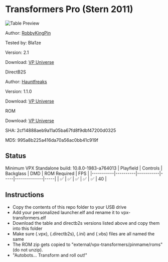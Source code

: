 # Transformers Pro (Stern 2011)

![Table Preview](../../images/vpx-transformers.png)

Author: [RobbyKingPin](hhttps://vpuniverse.com/profile/10146-robbykingpin/) 

Tested by: Bla1ze

Version: 2.1  

Download: [VP Universe](https://vpuniverse.com/files/file/15565-transformers-pro-stern-2011-v21-dt-fs-fss-vr/)

DirectB2S

Author: [Hauntfreaks](https://vpuniverse.com/profile/5216-hauntfreaks/)  

Version: 1.1.0  

Download: [VP Universe](https://vpuniverse.com/files/file/15569-transformers-stern-2011-b2s-with-full-dmd/)

ROM

Download: [VP Universe](https://vpuniverse.com/files/file/3477-transformers-v18/)

SHA: 2cf14888aeb9a11a05ba67fd8f9dbf47200d0325

MD5: 995a8b225a416da70a56ac0bb41c919f

## Status 

Minimum VPX Standalone build: 10.8.0-1983-a764013
| Playfield | Controls | Backglass | DMD | ROM Required | FPS | 
|-----------|----------|-----------|-----|--------------|-----|
| :white_check_mark: | :white_check_mark: | :white_check_mark: | :white_check_mark: | :white_check_mark: | 40 |

## Instructions

- Copy the contents of this repo folder to your USB drive
- Add your personalized launcher.elf and rename it to vpx-transformers.elf
- Download the table and directb2s versions listed above and copy them into this folder
- Make sure (.vpx), (.directb2s), (.ini) and (.vbs) files are all named the same
- The ROM zip gets copied to "external/vpx-transformers/pinmame/roms" (do not unzip).
- "Autobots... Transform and roll out!"
